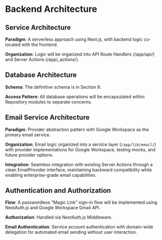 # Backend Architecture

## Service Architecture
**Paradigm**: A serverless approach using Next.js, with backend logic co-located with the frontend.

**Organization**: Logic will be organized into API Route Handlers (/app/api/) and Server Actions (/app/_actions/).

## Database Architecture
**Schema**: The definitive schema is in Section 9.

**Access Pattern**: All database operations will be encapsulated within Repository modules to separate concerns.

## Email Service Architecture
**Paradigm**: Provider abstraction pattern with Google Workspace as the primary email service.

**Organization**: Email logic organized into a service layer (`/app/lib/email/`) with provider implementations for Google Workspace, testing mocks, and future provider options.

**Integration**: Seamless integration with existing Server Actions through a clean EmailProvider interface, maintaining backward compatibility while enabling enterprise-grade email capabilities.

## Authentication and Authorization
**Flow**: A passwordless "Magic Link" sign-in flow will be implemented using NextAuth.js and Google Workspace Gmail API.

**Authorization**: Handled via NextAuth.js Middleware.

**Email Authentication**: Service account authentication with domain-wide delegation for automated email sending without user interaction.